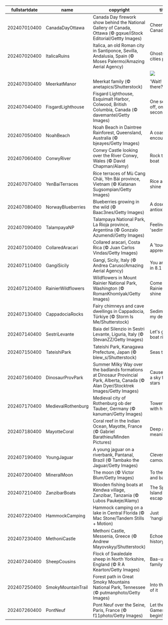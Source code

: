 |fullstartdate|name|copyright|title|image|
|--|--|--|--|--|
202407010400|CanadaDayOttawa|Canada Day firework show behind the National Gallery of Canada, Ottawa (© gqxue/iStock Editorial/Gettty Images)|Cheers to Canada!|![](/en-CA/2024/07/202407010400CanadaDayOttawa.jpg)|
202407020400|ItalicaRuins|Italica, an old Roman city in Santiponce, Sevilla, Andalusia, Spain (© Moses Palermo/Amazing Aerial Agency)|Ghosts of cities past|![](/en-CA/2024/07/202407020400ItalicaRuins.jpg)|
||||![](/en-CA/2024/07/.jpg)|
202407030400|MeerkatManor|Meerkat family (© anetapics/Shutterstock)|'Wait! Who's there?'|![](/en-CA/2024/07/202407030400MeerkatManor.jpg)|
202407040400|FisgardLighthouse|Fisgard Lighthouse, Esquimalt Harbor, Colwood, British Columbia, Canada (© davemantel/Getty Images)|One second off, one second on|![](/en-CA/2024/07/202407040400FisgardLighthouse.jpg)|
202407050400|NoahBeach|Noah Beach in Daintree Rainforest, Queensland, Australia (© bjeayes/Getty Images)|A coastal encounter|![](/en-CA/2024/07/202407050400NoahBeach.jpg)|
202407060400|ConwyRiver|Conwy Castle looking over the River Conwy, Wales (© David Chapman/Alamy)|Rock the boat|![](/en-CA/2024/07/202407060400ConwyRiver.jpg)|
202407070400|YenBaiTerraces|Rice terraces of Mù Cang Chải, Yên Bái province, Vietnam (© Kiatanan Sugsompian/Getty Images)|Rice and shine|![](/en-CA/2024/07/202407070400YenBaiTerraces.jpg)|
202407080400|NorwayBlueberries|Blueberries growing in the wild (© Baac3nes/Getty Images)|A dose of antioxidants|![](/en-CA/2024/07/202407080400NorwayBlueberries.jpg)|
202407090400|TalampayaNP|Talampaya National Park, La Rioja province, Argentina (© Gonzalo Azumendi/Getty Images)|Feeling 'sedimental'?|![](/en-CA/2024/07/202407090400TalampayaNP.jpg)|
202407100400|CollaredAracari|Collared aracari, Costa Rica (© Juan Carlos Vindas/Getty Images)|A 'toucan' of appreciation|![](/en-CA/2024/07/202407100400CollaredAracari.jpg)|
202407110400|GangiSicily|Gangi, Sicily, Italy (© Andrea Caruso/Amazing Aerial Agency)|You are one in 8.1 billion|![](/en-CA/2024/07/202407110400GangiSicily.jpg)|
202407120400|RainierWildflowers|Wildflowers in Mount Rainier National Park, Washington (© RomanKhomlyak/Getty Images)|Come Rainier or shine|![](/en-CA/2024/07/202407120400RainierWildflowers.jpg)|
202407130400|CappadociaRocks|Fairy chimneys and cave dwellings in Cappadocia, Türkiye (© Storm Is Me/Shutterstock)|Sedimentary, my dear|![](/en-CA/2024/07/202407130400CappadociaRocks.jpg)|
202407140400|SestriLevante|Baia del Silenzio in Sestri Levante, Liguria, Italy (© StevanZZ/Getty Images)|Let's go for a boat ride!|![](/en-CA/2024/07/202407140400SestriLevante.jpg)|
202407150400|TateishiPark|Tateishi Park, Kanagawa Prefecture, Japan (© blew_s/Shutterstock)|Seas the day|![](/en-CA/2024/07/202407150400TateishiPark.jpg)|
202407160400|DinosaurProvPark|Summer Milky Way over the badlands formations at Dinosaur Provincial Park, Alberta, Canada (© Alan Dyer/Stocktrek Images/Getty Images)|Cause you're a sky full of stars|![](/en-CA/2024/07/202407160400DinosaurProvPark.jpg)|
202407170400|MedievalRothenburg|Medieval city of Rothenburg ob der Tauber, Germany (© kanuman/Getty Images)|Towering with history|![](/en-CA/2024/07/202407170400MedievalRothenburg.jpg)|
202407180400|MayotteCoral|Coral reef in the Indian Ocean, Mayotte, France (© Gabriel Barathieu/Minden Pictures)|Deep and meaningful|![](/en-CA/2024/07/202407180400MayotteCoral.jpg)|
202407190400|YoungJaguar|A young jaguar on a riverbank, Pantanal, Brazil (© Tambako the Jaguar/Getty Images)|Clever camouflage|![](/en-CA/2024/07/202407190400YoungJaguar.jpg)|
202407200400|MineralMoon|The moon (© Victor Blum/Getty Images)|To the moon and back|![](/en-CA/2024/07/202407200400MineralMoon.jpg)|
202407210400|ZanzibarBoats|Wooden fishing boats at Kendwa village, Zanzibar, Tanzania (© Lubos Paukeje/Alamy)|The Spice Island escape|![](/en-CA/2024/07/202407210400ZanzibarBoats.jpg)|
202407220400|HammockCamping|Hammock camping on a lake in Central Florida (© Mac Stone/Tandem Stills + Motion)|Just 'hanging' out|![](/en-CA/2024/07/202407220400HammockCamping.jpg)|
202407230400|MethoniCastle|Methoni Castle, Messenia, Greece (© Andrew Mayovskyy/Shutterstock)|Echoes of history|![](/en-CA/2024/07/202407230400MethoniCastle.jpg)|
202407240400|SheepCousins|Flock of Swaledale sheep in North Yorkshire, England (© R A Kearton/Getty Images)|Baa-utiful family|![](/en-CA/2024/07/202407240400SheepCousins.jpg)|
202407250400|SmokyMountainTrail|Forest path in Great Smoky Mountains National Park, Tennessee (© putmanphoto/Getty Images)|Into the thick of it|![](/en-CA/2024/07/202407250400SmokyMountainTrail.jpg)|
202407260400|PontNeuf|Pont Neuf over the Seine, Paris, France (© f11photo/Getty Images)|Let the Games begin!|![](/en-CA/2024/07/202407260400PontNeuf.jpg)|
